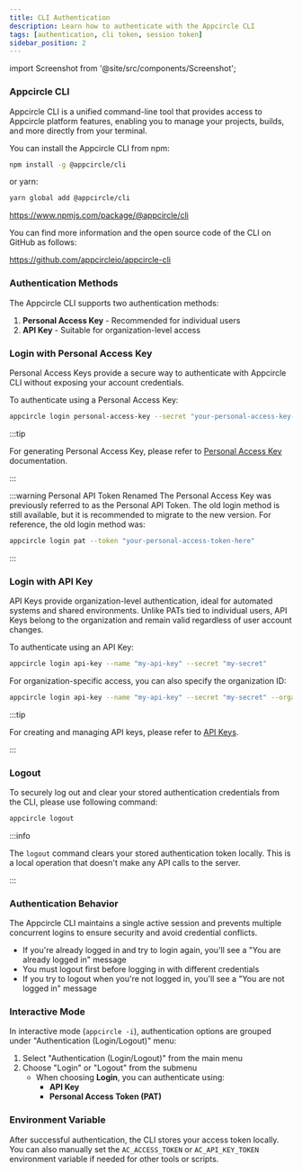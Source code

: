 ```yaml
---
title: CLI Authentication
description: Learn how to authenticate with the Appcircle CLI
tags: [authentication, cli token, session token]
sidebar_position: 2
---
```


import Screenshot from '@site/src/components/Screenshot';

### Appcircle CLI

Appcircle CLI is a unified command-line tool that provides access to Appcircle platform features, enabling you to manage your projects, builds, and more directly from your terminal.

You can install the Appcircle CLI from npm:

```bash
npm install -g @appcircle/cli
```

or yarn:

```bash
yarn global add @appcircle/cli
```

https://www.npmjs.com/package/@appcircle/cli

You can find more information and the open source code of the CLI on GitHub as follows:

https://github.com/appcircleio/appcircle-cli

### Authentication Methods

The Appcircle CLI supports two authentication methods:

1. **Personal Access Key** - Recommended for individual users
2. **API Key** - Suitable for organization-level access

### Login with Personal Access Key

Personal Access Keys provide a secure way to authenticate with Appcircle CLI without exposing your account credentials. 

To authenticate using a Personal Access Key:

```bash
appcircle login personal-access-key --secret "your-personal-access-key-here"
```

:::tip

For generating Personal Access Key, please refer to [Personal Access Key](/account-and-organization/my-organization/security/personal-access-key) documentation.

:::

:::warning Personal API Token Renamed
The Personal Access Key was previously referred to as the Personal API Token. The old login method is still available, but it is recommended to migrate to the new version.
For reference, the old login method was:
```bash
appcircle login pat --token "your-personal-access-token-here"
```
:::

### Login with API Key

API Keys provide organization-level authentication, ideal for automated systems and shared environments. Unlike PATs tied to individual users, API Keys belong to the organization and remain valid regardless of user account changes.

To authenticate using an API Key:

```bash
appcircle login api-key --name "my-api-key" --secret "my-secret"
```

For organization-specific access, you can also specify the organization ID:

```bash
appcircle login api-key --name "my-api-key" --secret "my-secret" --organization-id "org-123"
```

:::tip

For creating and managing API keys, please refer to [API Keys](/account-and-organization/my-organization/security/api-keys).

:::

### Logout

To securely log out and clear your stored authentication credentials from the CLI, please use following command:

```bash
appcircle logout
```

:::info

The `logout` command clears your stored authentication token locally. This is a local operation that doesn't make any API calls to the server.

:::


### Authentication Behavior

The Appcircle CLI maintains a single active session and prevents multiple concurrent logins to ensure security and avoid credential conflicts.


- If you're already logged in and try to login again, you'll see a "You are already logged in" message
- You must logout first before logging in with different credentials
- If you try to logout when you're not logged in, you'll see a "You are not logged in" message

### Interactive Mode

In interactive mode (`appcircle -i`), authentication options are grouped under "Authentication (Login/Logout)" menu:

1. Select "Authentication (Login/Logout)" from the main menu
2. Choose "Login" or "Logout" from the submenu
   - When choosing **Login**, you can authenticate using:
     - **API Key**
     - **Personal Access Token (PAT)**


### Environment Variable

After successful authentication, the CLI stores your access token locally. You can also manually set the `AC_ACCESS_TOKEN` or `AC_API_KEY_TOKEN` environment variable if needed for other tools or scripts.